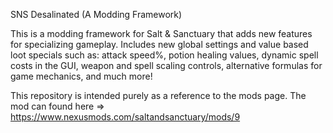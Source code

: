 SNS Desalinated (A Modding Framework)

This is a modding framework for Salt & Sanctuary that adds new features for specializing gameplay. Includes new global settings 
and value based loot specials such as: attack speed%, potion healing values, dynamic spell costs in the GUI, weapon and spell 
scaling controls, alternative formulas for game mechanics, and much more!

This repository is intended purely as a reference to the mods page.
The mod can found here => https://www.nexusmods.com/saltandsanctuary/mods/9
